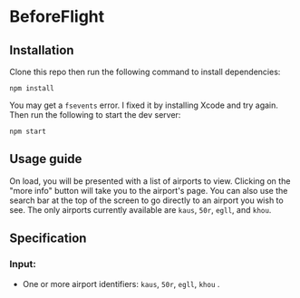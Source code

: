 # BeforeFlight

## Installation
Clone this repo then run the following command to install dependencies:
```shell
npm install
```
You may get a `fsevents` error. I fixed it by installing Xcode
and try again. Then run the following to start the dev server:
```shell
npm start
```

## Usage guide

On load, you will be presented with a list of airports to view.
Clicking on the "more info" button will take you to the airport's
page. You can also use the search bar at the top of the screen to
go directly to an airport you wish to see. The only airports currently
available are `kaus`, `50r`, `egll`, and `khou`.

## Specification
### Input:
- One or more airport identifiers: `kaus`, `50r`, `egll`, `khou` .
